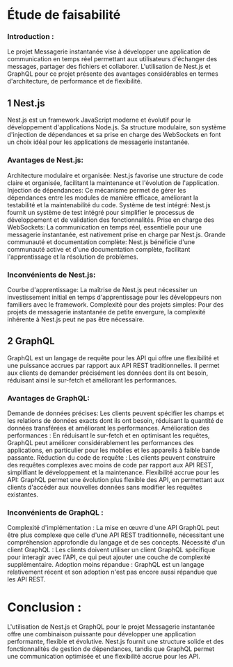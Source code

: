 # Étude de faisabilité

### Introduction :
Le projet Messagerie instantanée vise à développer une application de communication en temps réel permettant aux utilisateurs d'échanger des messages, partager des fichiers et collaborer. L'utilisation de Nest.js et GraphQL pour ce projet présente des avantages considérables en termes d'architecture, de performance et de flexibilité.

## 1 Nest.js
Nest.js est un framework JavaScript moderne et évolutif pour le développement d'applications Node.js. Sa structure modulaire, son système d'injection de dépendances et sa prise en charge des WebSockets en font un choix idéal pour les applications de messagerie instantanée.
### Avantages de Nest.js:
Architecture modulaire et organisée: Nest.js favorise une structure de code claire et organisée, facilitant la maintenance et l'évolution de l'application.
Injection de dépendances: Ce mécanisme permet de gérer les dépendances entre les modules de manière efficace, améliorant la testabilité et la maintenabilité du code.
Système de test intégré: Nest.js fournit un système de test intégré pour simplifier le processus de développement et de validation des fonctionnalités.
Prise en charge des WebSockets: La communication en temps réel, essentielle pour une messagerie instantanée, est nativement prise en charge par Nest.js.
Grande communauté et documentation complète: Nest.js bénéficie d'une communauté active et d'une documentation complète, facilitant l'apprentissage et la résolution de problèmes.
### Inconvénients de Nest.js:
Courbe d'apprentissage: La maîtrise de Nest.js peut nécessiter un investissement initial en temps d'apprentissage pour les développeurs non familiers avec le framework.
Complexité pour des projets simples: Pour des projets de messagerie instantanée de petite envergure, la complexité inhérente à Nest.js peut ne pas être nécessaire.

## 2 GraphQL
GraphQL est un langage de requête pour les API qui offre une flexibilité et une puissance accrues par rapport aux API REST traditionnelles. Il permet aux clients de demander précisément les données dont ils ont besoin, réduisant ainsi le sur-fetch et améliorant les performances.
### Avantages de GraphQL:
Demande de données précises: Les clients peuvent spécifier les champs et les relations de données exacts dont ils ont besoin, réduisant la quantité de données transférées et améliorant les performances.
Amélioration des performances : En réduisant le sur-fetch et en optimisant les requêtes, GraphQL peut améliorer considérablement les performances des applications, en particulier pour les mobiles et les appareils à faible bande passante.
Réduction du code de requête : Les clients peuvent construire des requêtes complexes avec moins de code par rapport aux API REST, simplifiant le développement et la maintenance.
Flexibilité accrue pour les API: GraphQL permet une évolution plus flexible des API, en permettant aux clients d'accéder aux nouvelles données sans modifier les requêtes existantes.
### Inconvénients de GraphQL :
Complexité d'implémentation : La mise en œuvre d'une API GraphQL peut être plus complexe que celle d'une API REST traditionnelle, nécessitant une compréhension approfondie du langage et de ses concepts.
Nécessité d'un client GraphQL : Les clients doivent utiliser un client GraphQL spécifique pour interagir avec l'API, ce qui peut ajouter une couche de complexité supplémentaire.
Adoption moins répandue : GraphQL est un langage relativement récent et son adoption n'est pas encore aussi répandue que les API REST.

# Conclusion :
L'utilisation de Nest.js et GraphQL pour le projet Messagerie instantanée offre une combinaison puissante pour développer une application performante, flexible et évolutive. Nest.js fournit une structure solide et des fonctionnalités de gestion de dépendances, tandis que GraphQL permet une communication optimisée et une flexibilité accrue pour les API.
